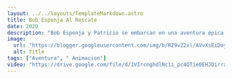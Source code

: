 ```yaml
---
layout: ../../layouts/TemplateMarkdown.astro
title: Bob Esponja Al Rescate
date: 2020
description: "Bob Esponja y Patricio se embarcan en una aventura épica. Durante una misión heroica e hilarante para salvar a la mascota de Bob, el caracol Gary, descubren que nada es más fuerte que el poder de la amistad."
image:
  url: "https://blogger.googleusercontent.com/img/b/R29vZ2xl/AVvXsEiDoyFn7BEbUCobiNMqQb8G0PiBksqBYLN0bCOhgUqqFb4NPfhkqPBgFFzHSHOXVgc9WakUDy0wguoczfGhnn5QN4XRc8gNGaomuJ4TyjEB45aj_LhxlGnhAeCkLg05pUqCAfvPYpaL0_iC/s320/images.jpg"
  alt: title
tags: ["Aventura", " Animacion"]
video: "https://drive.google.com/file/d/1VIrcnghdlNc1i_pc4OTie0EHJDirrajS/preview"
---
```

